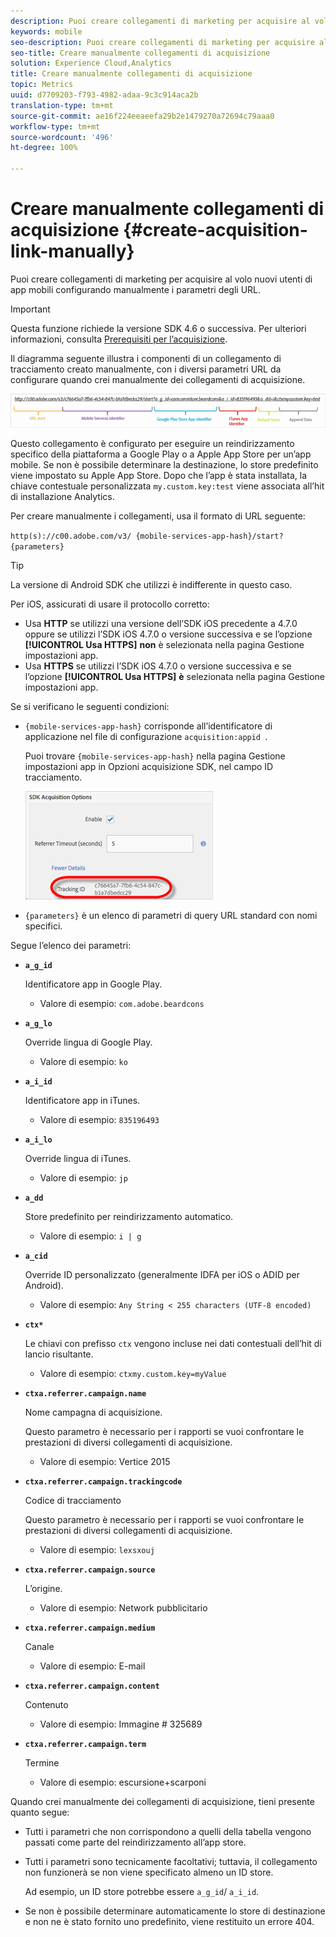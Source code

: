 ```yaml
---
description: Puoi creare collegamenti di marketing per acquisire al volo nuovi utenti di app mobili configurando manualmente i parametri degli URL.
keywords: mobile
seo-description: Puoi creare collegamenti di marketing per acquisire al volo nuovi utenti di app mobili configurando manualmente i parametri degli URL.
seo-title: Creare manualmente collegamenti di acquisizione
solution: Experience Cloud,Analytics
title: Creare manualmente collegamenti di acquisizione
topic: Metrics
uuid: d7709203-f793-4982-adaa-9c3c914aca2b
translation-type: tm+mt
source-git-commit: ae16f224eeaeefa29b2e1479270a72694c79aaa0
workflow-type: tm+mt
source-wordcount: '496'
ht-degree: 100%

---
```



# Creare manualmente collegamenti di acquisizione {#create-acquisition-link-manually}

Puoi creare collegamenti di marketing per acquisire al volo nuovi utenti di app mobili configurando manualmente i parametri degli URL.

>[!IMPORTANT]
>
>Questa funzione richiede la versione SDK 4.6 o successiva. Per ulteriori informazioni, consulta [Prerequisiti per l’acquisizione](/help/using/acquisition-main/c-acquisition-prerequisites.md).

Il diagramma seguente illustra i componenti di un collegamento di tracciamento creato manualmente, con i diversi parametri URL da configurare quando crei manualmente dei collegamenti di acquisizione.

![](assets/acquisition_url.png)

Questo collegamento è configurato per eseguire un reindirizzamento specifico della piattaforma a Google Play o a Apple App Store per un’app mobile. Se non è possibile determinare la destinazione, lo store predefinito viene impostato su Apple App Store. Dopo che l’app è stata installata, la chiave contestuale personalizzata `my.custom.key:test` viene associata all’hit di installazione Analytics.

Per creare manualmente i collegamenti, usa il formato di URL seguente:

`http(s)://c00.adobe.com/v3/ {mobile-services-app-hash}/start? {parameters}`

>[!TIP]
>
>La versione di Android SDK che utilizzi è indifferente in questo caso.

Per iOS, assicurati di usare il protocollo corretto:

* Usa **HTTP** se utilizzi una versione dell’SDK iOS precedente a 4.7.0 oppure se utilizzi l’SDK iOS 4.7.0 o versione successiva e se l’opzione **[!UICONTROL Usa HTTPS]** **non** è selezionata nella pagina Gestione impostazioni app.
* Usa **HTTPS** se utilizzi l’SDK iOS 4.7.0 o versione successiva e se l’opzione **[!UICONTROL Usa HTTPS]** **è** selezionata nella pagina Gestione impostazioni app.

Se si verificano le seguenti condizioni:

* `{mobile-services-app-hash}` corrisponde all’identificatore di applicazione nel file di configurazione `acquisition:appid `.

   Puoi trovare `{mobile-services-app-hash}` nella pagina Gestione impostazioni app in Opzioni acquisizione SDK, nel campo ID tracciamento.

   ![](assets/tracking-id.png)

* `{parameters}` è un elenco di parametri di query URL standard con nomi specifici.

Segue l’elenco dei parametri:

* **`a_g_id`**

   Identificatore app in Google Play.

   * Valore di esempio: `com.adobe.beardcons`

* **`a_g_lo`**

   Override lingua di Google Play.

   * Valore di esempio: `ko`

* **`a_i_id`**

   Identificatore app in iTunes.

   * Valore di esempio: `835196493`

* **`a_i_lo`**

   Override lingua di iTunes.

   * Valore di esempio: `jp`

* **`a_dd`**

   Store predefinito per reindirizzamento automatico.

   * Valore di esempio: `i | g`

* **`a_cid`**

   Override ID personalizzato (generalmente IDFA per iOS o ADID per Android).

   * Valore di esempio: `Any String < 255 characters (UTF-8 encoded)`

* **`ctx*`**

   Le chiavi con prefisso `ctx` vengono incluse nei dati contestuali dell’hit di lancio risultante.

   * Valore di esempio: `ctxmy.custom.key=myValue`

* **`ctxa.referrer.campaign.name`**

   Nome campagna di acquisizione.

   Questo parametro è necessario per i rapporti se vuoi confrontare le prestazioni di diversi collegamenti di acquisizione.

   * Valore di esempio: Vertice 2015

* **`ctxa.referrer.campaign.trackingcode`**

   Codice di tracciamento

   Questo parametro è necessario per i rapporti se vuoi confrontare le prestazioni di diversi collegamenti di acquisizione.

   * Valore di esempio: `lexsxouj`

* **`ctxa.referrer.campaign.source`**

   L’origine.

   * Valore di esempio: Network pubblicitario

* **`ctxa.referrer.campaign.medium`**

   Canale

   * Valore di esempio: E-mail

* **`ctxa.referrer.campaign.content`**

   Contenuto

   * Valore di esempio: Immagine # 325689

* **`ctxa.referrer.campaign.term`**

   Termine

   * Valore di esempio: escursione+scarponi


Quando crei manualmente dei collegamenti di acquisizione, tieni presente quanto segue:

* Tutti i parametri che non corrispondono a quelli della tabella vengono passati come parte del reindirizzamento all’app store.
* Tutti i parametri sono tecnicamente facoltativi; tuttavia, il collegamento non funzionerà se non viene specificato almeno un ID store.

   Ad esempio, un ID store potrebbe essere `a_g_id`/ `a_i_id`.

* Se non è possibile determinare automaticamente lo store di destinazione e non ne è stato fornito uno predefinito, viene restituito un errore 404.


